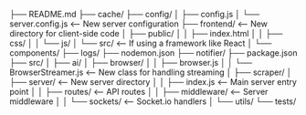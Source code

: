 ├── README.md
├── cache/
├── config/
│   ├── config.js
│   └── server.config.js  <-- New server configuration
├── frontend/             <-- New directory for client-side code
│   ├── public/
│   │   ├── index.html
│   │   ├── css/
│   │   └── js/
│   └── src/              <-- If using a framework like React
│       └── components/
├── logs/
├── nodemon.json
├── notifier/
├── package.json
├── src/
│   ├── ai/
│   ├── browser/
│   │   ├── browser.js
│   │   └── BrowserStreamer.js  <-- New class for handling streaming
│   ├── scraper/
│   ├── server/           <-- New server directory
│   │   ├── index.js      <-- Main server entry point
│   │   ├── routes/       <-- API routes
│   │   ├── middleware/   <-- Server middleware
│   │   └── sockets/      <-- Socket.io handlers
│   └── utils/
└── tests/